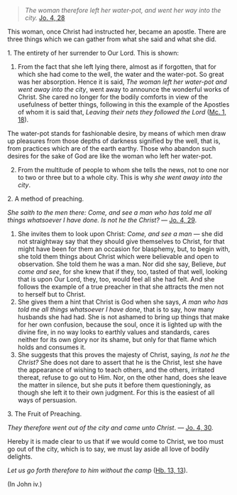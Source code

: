 
> _The woman therefore left her water-pot, and went her way into the city._ [Jo. 4, 28](https://vulgata.online/bible/Jo.4?ed=DR2&vfn=DR2.Jo.4.28:vs)

This woman, once Christ had instructed her, became an apostle. There are three things which we can gather from what she said and what she did.

1\. The entirety of her surrender to Our Lord. This is shown:

1. From the fact that she left lying there, almost as if forgotten, that for which she had come to the well, the water and the water-pot. So great was her absorption. Hence it is said, _The woman left her water-pot and went away into the city_, went away to announce the wonderful works of Christ. She cared no longer for the bodily comforts in view of the usefulness of better things, following in this the example of the Apostles of whom it is said that, _Leaving their nets they followed the Lord_ ([Mc. 1, 18](https://vulgata.online/bible/Mc.1?ed=DR2&vfn=DR2.Mc.1.18:vs)).

The water-pot stands for fashionable desire, by means of which men draw up pleasures from those depths of darkness signified by the well, that is, from practices which are of the earth earthy. Those who abandon such desires for the sake of God are like the woman who left her water-pot.

2. From the multitude of people to whom she tells the news, not to one nor to two or three but to a whole city. This is why _she went away into the city_.

2\. A method of preaching.

_She saith to the men there: Come, and see a man who has told me all things whatsoever I have done. Is not he the Christ?_ — [Jo. 4, 29](https://vulgata.online/bible/Jo.4?ed=DR2&vfn=DR2.Jo.4.29:vs).

1. She invites them to look upon Christ: _Come, and see a man_ — she did not straightway say that they should give themselves to Christ, for that might have been for them an occasion for blasphemy, but, to begin with, she told them things about Christ which were believable and open to observation. She told them he was a man. Nor did she say, Believe, _but come and see_, for she knew that if they, too, tasted of that well, looking that is upon Our Lord, they, too, would feel all she had felt. And she follows the example of a true preacher in that she attracts the men not to herself but to Christ.
2. She gives them a hint that Christ is God when she says, _A man who has told me all things whatsoever I have done_, that is to say, how many husbands she had had. She is not ashamed to bring up things that make for her own confusion, because the soul, once it is lighted up with the divine fire, in no way looks to earthly values and standards, cares neither for its own glory nor its shame, but only for that flame which holds and consumes it.
3. She suggests that this proves the majesty of Christ, saying, _Is not he the Christ?_ She does not dare to assert that he is the Christ, lest she have the appearance of wishing to teach others, and the others, irritated thereat, refuse to go out to Him. Nor, on the other hand, does she leave the matter in silence, but she puts it before them questioningly, as though she left it to their own judgment. For this is the easiest of all ways of persuasion.

3\. The Fruit of Preaching.

_They therefore went out of the city and came unto Christ_. — [Jo. 4, 30](https://vulgata.online/bible/Jo.4?ed=DR2&vfn=DR2.Jo.4.30:vs).

Hereby it is made clear to us that if we would come to Christ, we too must go out of the city, which is to say, we must lay aside all love of bodily delights.

_Let us go forth therefore to him without the camp_ ([Hb. 13, 13](https://vulgata.online/bible/Hb.13?ed=DR2&vfn=DR2.Hb.13.13:vs)).

(In John iv.)

